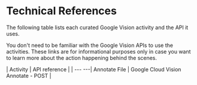 ﻿# Technical References

The following table lists each curated Google Vision activity and the API it uses.

You don't need to be familiar with the Google Vision APIs to use the activities. These links are for informational purposes only in case you want to learn more about the action happening behind the scenes.


| Activity | API reference |
| --- ---| Annotate File | Google Cloud Vision Annotate - POST |
